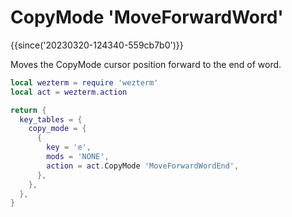 # CopyMode 'MoveForwardWord'

{{since('20230320-124340-559cb7b0')}}

Moves the CopyMode cursor position forward to the end of word.

```lua
local wezterm = require 'wezterm'
local act = wezterm.action

return {
  key_tables = {
    copy_mode = {
      {
        key = 'e',
        mods = 'NONE',
        action = act.CopyMode 'MoveForwardWordEnd',
      },
    },
  },
}
```

